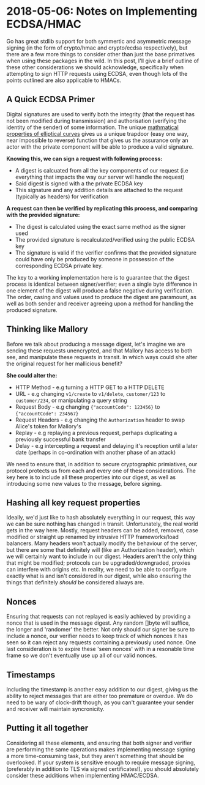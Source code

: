 # 2018-05-06: Notes on Implementing ECDSA/HMAC
Go has great stdlib support for both symmertic and asymmetric message signing (in the form of crypto/hmac and crypto/ecdsa respectively), but there are a few more things to consider other than just the base primatives when using these packages in the wild. In this post, I'll give a brief outline of these other considerations we should acknowledge, specifically when attempting to sign HTTP requests using ECDSA, even though lots of the points outlined are also applicable to HMACs.  

## A Quick ECDSA Primer
Digital signatures are used to verify both the integrity (that the request has not been modified during transmission) and authorisation (verifying the identity of the sender) of some information. The unique [mathmatical properties of elliptical curves](https://blog.cloudflare.com/a-relatively-easy-to-understand-primer-on-elliptic-curve-cryptography/) gives us a unique trapdoor (easy one way, near impossible to reverse) function that gives us the assurance only an actor with the private component will be able to produce a valid signature.

**Knowing this, we can sign a request with following process:**
- A digest is calcuated from all the key components of our request (i.e everything that impacts the way our server will handle the request)
- Said digest is signed with a the private ECDSA key
- This signature and any addition details are attached to the request (typically as headers) for verification

**A request can then be verified by replicating this process, and comparing with the provided signature:**
- The digest is calculated using the exact same method as the signer used
- The provided signature is recalculated/verified using the public ECDSA key
- The signature is valid if the verifier confirms that the provided signature could have only be produced by someone in possession of the corresponding ECDSA private key.
 
The key to a working implementation here is to guarantee that the digest process is identical between signer/verifier; even a single byte difference in one element of the digest will produce a false negative during verification. The order, casing and values used to produce the digest are paramount, as well as both sender and receiver agreeing upon a method for handling the produced signature.

## Thinking like Mallory
Before we talk about producing a message digest, let's imagine we are sending these requests unencrypted, and that Mallory has access to both see, and manipulate these requests in transit. In which ways could she alter the original request for her mallicious benefit?

**She could alter the:**
- HTTP Method - e.g turning a HTTP GET to a HTTP DELETE
- URL - e.g changing `v1/create` to `v1/delete`, `customer/123` to `customer/234`, or manipulating a query string
- Request Body - e.g changing `{"accountCode": 123456}` to `{"accountCode": 234567}`
- Request Headers - e.g changing the `Authorization` header to swap Alice's token for Mallory's
- Replay - e.g replaying a previous request, perhaps duplicating a previously successful bank transfer
- Delay - e.g intercepting a request and delaying it's reception until a later date (perhaps in co-ordination with another phase of an attack)

We need to ensure that, in addition to secure cryptographic primiatives, our protocol protects us from each and every one of these considerations. The key here is to include all these properties into our digest, as well as introducing some new values to the message, before signing.

## Hashing all key request properties
Ideally, we'd just like to hash absolutely everything in our request, this way we can be sure nothing has changed in transit. Unfortunately, the real world gets in the way here. Mostly, request headers can be added, removed, case modified or straight up renamed by intrusive HTTP frameworks/load balancers. Many headers won't actually modify the behaviour of the server, but there are some that definitely will (like an Authorization header), which we will certainly want to include in our digest. Headers aren't the only thing that might be modified; protocols can be upgraded/downgraded, proxies can interfere with origins etc. In reality, we need to be able to configure exactly what is and isn't considered in our digest, while also ensuring the things that definitely _should_ be considered always are.

## Nonces
Ensuring that requests can not replayed is easily achieved by providing a nonce that is used in the message digest. Any random []byte will suffice, the longer and 'randomer' the better. Not only should our signer be sure to include a nonce, our verifier needs to keep track of which nonces it has seen so it can reject any requests containing a previously used nonce. One last consideration is to expire these 'seen nonces' with in a resonable time frame so we don't eventually use up all of our valid nonces.

## Timestamps
Including the timestamp is another easy addition to our digest, giving us the ability to reject messages that are either too premature or overdue. We do need to be wary of clock-drift though, as you can't guarantee your sender and receiver will maintain syncronicity.

## Putting it all together
Considering all these elements, and ensuring that both signer and verifier are performing the same operations makes implementing message signing a more time-consuming task, but they aren't something that should be overlooked. If your system is sensitive enough to require message signing, (preferably in addition to TLS via signed certificates!), you should absolutely consider these additions when implementing HMAC/ECDSA. 

